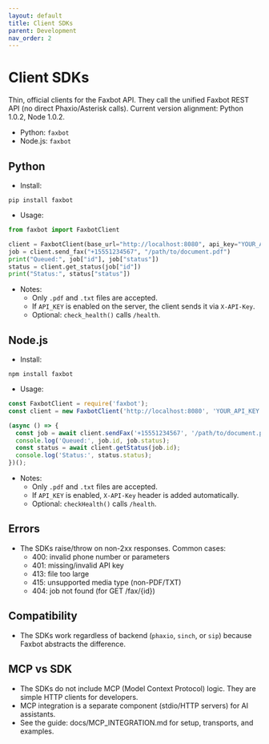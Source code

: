 ```yaml
---
layout: default
title: Client SDKs
parent: Development
nav_order: 2
---
```


# Client SDKs

Thin, official clients for the Faxbot API. They call the unified Faxbot REST API (no direct Phaxio/Asterisk calls). Current version alignment: Python 1.0.2, Node 1.0.2.

- Python: `faxbot`
- Node.js: `faxbot`

## Python
- Install:
```
pip install faxbot
```
- Usage:
```python
from faxbot import FaxbotClient

client = FaxbotClient(base_url="http://localhost:8080", api_key="YOUR_API_KEY")
job = client.send_fax("+15551234567", "/path/to/document.pdf")
print("Queued:", job["id"], job["status"])
status = client.get_status(job["id"])
print("Status:", status["status"]) 
```
- Notes:
  - Only `.pdf` and `.txt` files are accepted.
  - If `API_KEY` is enabled on the server, the client sends it via `X-API-Key`.
  - Optional: `check_health()` calls `/health`.

## Node.js
- Install:
```
npm install faxbot
```
- Usage:
```js
const FaxbotClient = require('faxbot');
const client = new FaxbotClient('http://localhost:8080', 'YOUR_API_KEY');

(async () => {
  const job = await client.sendFax('+15551234567', '/path/to/document.pdf');
  console.log('Queued:', job.id, job.status);
  const status = await client.getStatus(job.id);
  console.log('Status:', status.status);
})();
```
- Notes:
  - Only `.pdf` and `.txt` files are accepted.
  - If `API_KEY` is enabled, `X-API-Key` header is added automatically.
  - Optional: `checkHealth()` calls `/health`.

## Errors
- The SDKs raise/throw on non-2xx responses. Common cases:
  - 400: invalid phone number or parameters
  - 401: missing/invalid API key
  - 413: file too large
  - 415: unsupported media type (non-PDF/TXT)
  - 404: job not found (for GET /fax/{id})

## Compatibility
- The SDKs work regardless of backend (`phaxio`, `sinch`, or `sip`) because Faxbot abstracts the difference.

## MCP vs SDK
- The SDKs do not include MCP (Model Context Protocol) logic. They are simple HTTP clients for developers.
- MCP integration is a separate component (stdio/HTTP servers) for AI assistants.
- See the guide: docs/MCP_INTEGRATION.md for setup, transports, and examples.
